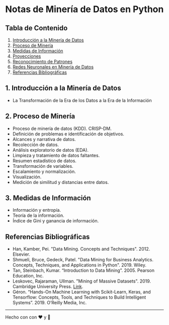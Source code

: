 # Notas de Minería de Datos en Python

## Tabla de Contenido
1. [Introducción a la Minería de Datos](#1-introducción-a-la-minería-de-datos)
2. [Proceso de Minería](#2-proceso-de-minería)
3. [Medidas de Información](#3-medidas-de-información)
4. [Proyecciones](#4-proyecciones)
5. [Reconocimiento de Patrones](#5-reconocimiento-de-patrones)
6. [Redes Neuronales en Minería de Datos](#6-redes-neuronales-en-minería-de-datos)
7. [Referencias Bibliográficas](#referencias-bibliográficas)

## 1. Introducción a la Minería de Datos
- La Transformación de la Era de los Datos a la Era de la Información

## 2. Proceso de Minería
- Proceso de minería de datos (KDD). CRISP-DM.
- Definición de problemas e identificación de objetivos.
- Alcances y narrativa de datos.
- Recolección de datos.
- Análisis exploratorio de datos (EDA).
- Limpieza y tratamiento de datos faltantes.
- Resumen estadístico de datos.
- Transformación de variables.
- Escalamiento y normalización.
- Visualización.
- Medición de similitud y distancias entre datos.

## 3. Medidas de Información
- Información y entropía.
- Teoría de la información.
- Índice de Gini y ganancia de información.

## Referencias Bibliográficas
- Han, Kamber, Pei. "Data Mining. Concepts and Techniques". 2012. Elsevier.
- Shmueli, Bruce, Gedeck, Patel. "Data Mining for Business Analytics. Concepts, Techniques, and Applications in Python". 2019. Wiley.
- Tan, Steinbach, Kumar. “Introduction to Data Mining”. 2005. Pearson Education, Inc.
- Leskovec, Rajaraman, Ullman. "Mining of Massive Datasets". 2019. Cambridge University Press. [Link](http://www.mmds.org).
- Géron. “Hands-On Machine Learning with Scikit-Learn, Keras, and Tensorflow: Concepts, Tools, and Techniques to Build Intelligent Systems”. 2019. O’Reilly Media, Inc.
----
Hecho con con :heart: y :snake:
